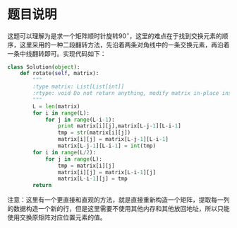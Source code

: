 # 题目说明

这题可以理解为是求一个矩阵顺时针旋转$90^\circ$，这里的难点在于找到交换元素的顺序，这里采用的一种二段翻转方法，先沿着两条对角线中的一条交换元素，再沿着一条中线翻转即可。实现代码如下：

```python
class Solution(object):
    def rotate(self, matrix):
        """
        :type matrix: List[List[int]]
        :rtype: void Do not return anything, modify matrix in-place instead.
        """
        L = len(matrix)
        for i in range(L):
            for j in range(L-i-1):
                print matrix[i][j],matrix[L-j-1][L-i-1]
                tmp = str(matrix[i][j])
                matrix[i][j] = matrix[L-j-1][L-i-1]
                matrix[L-j-1][L-i-1] = int(tmp)
        for i in range(L/2):
            for j in range(L):
                tmp = matrix[i][j]
                matrix[i][j] = matrix[L-i-1][j]
                matrix[L-i-1][j] = tmp
        return
```

注意：这里有一个更直接和直观的方法，就是直接重新构造一个矩阵，提取每一列的数据构造一个新的行，但是这里需要不使用其他内存和其他放回地址，所以只能使用交换原矩阵对应位置元素的值。